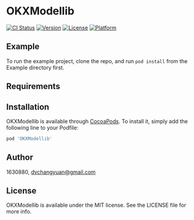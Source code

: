 # OKXModellib

[![CI Status](https://img.shields.io/travis/1630880/OKXModellib.svg?style=flat)](https://travis-ci.org/1630880/OKXModellib)
[![Version](https://img.shields.io/cocoapods/v/OKXModellib.svg?style=flat)](https://cocoapods.org/pods/OKXModellib)
[![License](https://img.shields.io/cocoapods/l/OKXModellib.svg?style=flat)](https://cocoapods.org/pods/OKXModellib)
[![Platform](https://img.shields.io/cocoapods/p/OKXModellib.svg?style=flat)](https://cocoapods.org/pods/OKXModellib)

## Example

To run the example project, clone the repo, and run `pod install` from the Example directory first.

## Requirements

## Installation

OKXModellib is available through [CocoaPods](https://cocoapods.org). To install
it, simply add the following line to your Podfile:

```ruby
pod 'OKXModellib'
```

## Author

1630880, dvchangyuan@gmail.com

## License

OKXModellib is available under the MIT license. See the LICENSE file for more info.
